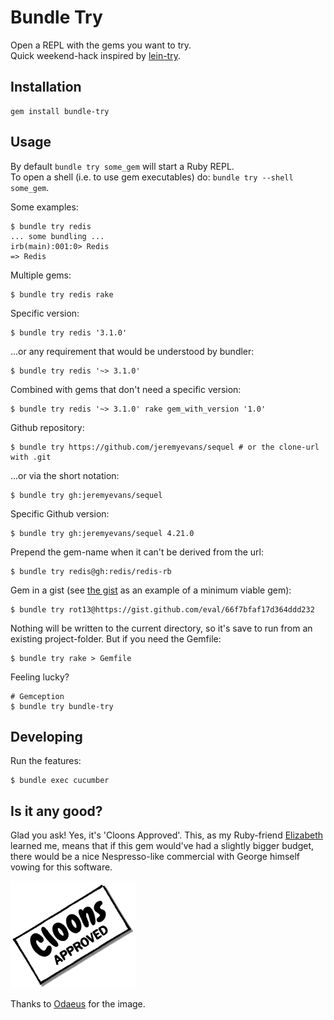 # Bundle Try

Open a REPL with the gems you want to try.  
Quick weekend-hack inspired by [lein-try](https://github.com/rkneufeld/lein-try).

## Installation

```
gem install bundle-try
```

## Usage

By default `bundle try some_gem` will start a Ruby REPL.  
To open a shell (i.e. to use gem executables) do: `bundle try --shell some_gem`.

Some examples:

```
$ bundle try redis
... some bundling ...
irb(main):001:0> Redis
=> Redis
```

Multiple gems:

```
$ bundle try redis rake
```

Specific version:

```
$ bundle try redis '3.1.0'
```

...or any requirement that would be understood by bundler:

```
$ bundle try redis '~> 3.1.0'
```

Combined with gems that don't need a specific version:

```
$ bundle try redis '~> 3.1.0' rake gem_with_version '1.0'
```

Github repository:

```
$ bundle try https://github.com/jeremyevans/sequel # or the clone-url with .git
```

...or via the short notation:

```
$ bundle try gh:jeremyevans/sequel
```

Specific Github version:

```
$ bundle try gh:jeremyevans/sequel 4.21.0
```

Prepend the gem-name when it can't be derived from the url:

```
$ bundle try redis@gh:redis/redis-rb
```

Gem in a gist (see [the gist](https://gist.github.com/eval/66f7bfaf17d364ddd232) as an example of a minimum viable gem):

```
$ bundle try rot13@https://gist.github.com/eval/66f7bfaf17d364ddd232
```

Nothing will be written to the current directory, so it's save to run from an existing project-folder.
But if you need the Gemfile:

```
$ bundle try rake > Gemfile
```

Feeling lucky?

```
# Gemception
$ bundle try bundle-try
```


## Developing

Run the features:

```
$ bundle exec cucumber
```

## Is it any good?

Glad you ask! Yes, it's 'Cloons Approved'. This, as my Ruby-friend [Elizabeth](https://twitter.com/_elsapet) learned me, means that if this gem would've had a slightly bigger budget, there would be a nice Nespresso-like commercial with George himself vowing for this software.  

![image](assets/cloons-approved.png)

Thanks to [Odaeus](https://github.com/Odaeus) for the image.